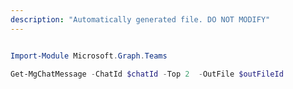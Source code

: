 ```yaml
---
description: "Automatically generated file. DO NOT MODIFY"
---
```


```powershell

Import-Module Microsoft.Graph.Teams

Get-MgChatMessage -ChatId $chatId -Top 2  -OutFile $outFileId

```